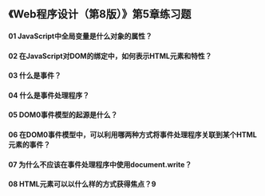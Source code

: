 ## 《Web程序设计（第8版）》第5章练习题

#### 01 JavaScript中全局变量是什么对象的属性？

#### 02 在JavaScript对DOM的绑定中，如何表示HTML元素和特性？

#### 03 什么是事件？

#### 04 什么是事件处理程序？

#### 05 DOM0事件模型的起源是什么？

#### 06 在DOM0事件模型中，可以利用哪两种方式将事件处理程序关联到某个HTML元素的事件？

#### 07 为什么不应该在事件处理程序中使用document.write？

#### 08 HTML元素可以以什么样的方式获得焦点？9